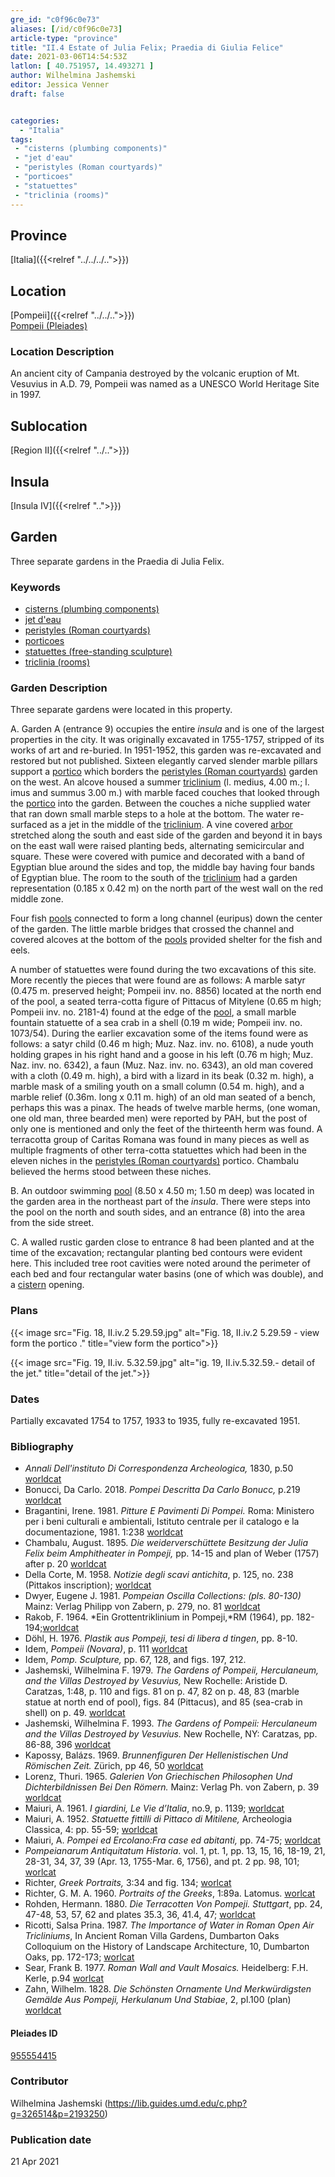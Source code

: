 ```yaml
---
gre_id: "c0f96c0e73"
aliases: [/id/c0f96c0e73]
article-type: "province"
title: "II.4 Estate of Julia Felix; Praedia di Giulia Felice"
date: 2021-03-06T14:54:53Z
latlon: [ 40.751957, 14.493271 ]
author: Wilhelmina Jashemski
editor: Jessica Venner
draft: false


categories:
  - "Italia"
tags:
 - "cisterns (plumbing components)"
 - "jet d'eau"
 - "peristyles (Roman courtyards)"
 - "porticoes"
 - "statuettes"
 - "triclinia (rooms)"
---
```


## Province
[Italia]({{<relref "../../../..">}})

## Location

[Pompeii]({{<relref "../../..">}}) \
[Pompeii (Pleiades)](https://pleiades.stoa.org/places/433032)
<!--### Location Description-->

<!-- LEAVE THIS BLANK FOR NOW -->

### Location Description
An ancient city of Campania destroyed by the volcanic eruption of Mt. Vesuvius in A.D. 79, Pompeii was named as a UNESCO World Heritage Site in 1997.

## Sublocation
[Region II]({{<relref "../..">}})
## Insula
[Insula IV]({{<relref "..">}})

<!-- pleiades link is invalid
## House
[House of Julia Felix (Pleiades)](https://pleiades.stoa.org/places/955554415)-->

## Garden
Three separate gardens in the Praedia di Julia Felix.


### Keywords
- [cisterns (plumbing components)](http://vocab.getty.edu/page/aat/300052558)
- [jet d'eau](http://vocab.getty.edu/page/aat/300435392)
- [peristyles (Roman courtyards)](http://vocab.getty.edu/page/aat/300080971)
- [porticoes](http://vocab.getty.edu/page/aat/300004145)
- [statuettes (free-standing sculpture)](http://vocab.getty.edu/page/aat/300312262)
- [triclinia (rooms)](http://vocab.getty.edu/page/aat/300004359)

### Garden Description
Three separate gardens were located in this property.  

A. Garden A (entrance 9) occupies the entire *insula* and is one of the largest properties in the city. It was originally excavated in 1755-1757, stripped of its works of art and re-buried. In 1951-1952, this garden was re-excavated and restored but not published. Sixteen elegantly carved slender marble pillars support a [portico](http://vocab.getty.edu/page/aat/300004145) which borders the [peristyles (Roman courtyards)](http://vocab.getty.edu/page/aat/300004029) garden on the west. An alcove housed a summer [triclinium](http://vocab.getty.edu/page/aat/300004359) (l. medius, 4.00 m.; l. imus and summus 3.00 m.) with marble faced couches that looked through the [portico](http://vocab.getty.edu/page/aat/300004145) into the garden. Between the couches a niche supplied water that ran down small marble steps to a hole at the bottom. The water re-surfaced as a jet in the middle of the [triclinium](http://vocab.getty.edu/page/aat/300004359). A vine covered [arbor](http://vocab.getty.edu/page/aat/300006781) stretched along the south and east side of the garden and beyond it in bays on the east wall were raised planting beds, alternating semicircular and square. These were covered with pumice and decorated with a band of Egyptian blue around the sides and top, the middle bay having four bands of Egyptian blue. The room to the south of the [triclinium](http://vocab.getty.edu/page/aat/300004359) had a garden representation (0.185 x 0.42 m) on the north part of the west wall on the red middle zone.

Four fish [pools](http://vocab.getty.edu/page/aat/300008692) connected to form a long channel (euripus) down the center of the garden. The little marble bridges that crossed the channel and covered alcoves at the bottom of the [pools](http://vocab.getty.edu/page/aat/300008692) provided shelter for the fish and eels.

A number of statuettes were found during the two excavations of this site. More recently the pieces that were found are as follows: A marble satyr (0.475 m. preserved height; Pompeii inv. no. 8856) located at the north end of the pool, a seated terra-cotta figure of Pittacus of Mitylene (0.65 m high; Pompeii inv. no. 2181-4) found at the edge of the [pool](http://vocab.getty.edu/page/aat/300008692), a small marble fountain statuette of a sea crab in a shell (0.19 m wide; Pompeii inv. no. 1073/54). During the earlier excavation some of the items found were as follows: a satyr child (0.46 m high; Muz. Naz. inv. no. 6108), a nude youth holding grapes in his right hand and a goose in his left (0.76 m high; Muz. Naz. inv. no. 6342), a faun (Muz. Naz. inv. no. 6343), an old man covered with a cloth (0.49 m. high), a bird with a lizard in its beak (0.32 m. high), a marble mask of a smiling youth on a small column (0.54 m. high), and a marble relief (0.36m. long x 0.11 m. high) of an old man seated of a bench, perhaps this was a pinax. The heads of twelve marble herms, (one woman, one old man, three bearded men) were reported by PAH, but the post of only one is mentioned and only the feet of the thirteenth herm was found. A terracotta group of Caritas Romana was found in many pieces as well as multiple fragments of other terra-cotta statuettes which had been in the eleven niches in the [peristyles (Roman courtyards)](http://vocab.getty.edu/page/aat/300004029) portico. Chambalu believed the herms stood between these niches.  

B. An outdoor swimming [pool](http://vocab.getty.edu/page/aat/300008692) (8.50 x 4.50 m; 1.50 m deep) was located in the garden area in the northeast part of the *insula*. There were steps into the pool on the north and south sides, and an entrance (8) into the area from the side street.

C. A walled rustic garden close to entrance 8 had been planted and at the time of the excavation; rectangular planting bed contours were evident here. This included tree root cavities were noted around the perimeter of each bed and four rectangular water basins (one of which was double), and a [cistern](http://vocab.getty.edu/page/aat/300052558) opening.


### Plans
{{< image src="Fig. 18, II.iv.2   5.29.59.jpg" alt="Fig. 18, II.iv.2   5.29.59 - view form the portico ." title="view form the portico">}}

{{< image src="Fig. 19, II.iv.    5.32.59.jpg" alt="ig. 19, II.iv.5.32.59.- detail of the jet." title="detail of the jet.">}}

<!--{{< image src="Fig. 20, II.iv.   5.25.59.jpg" alt=" Fig. 20, II.iv. 5.25.59.- portico and garden." title="portico and garden">}}-->



### Dates
Partially excavated 1754 to 1757, 1933 to 1935, fully re-excavated 1951.


### Bibliography
- *Annali Dell'instituto Di Correspondenza Archeologica,* 1830, p.50 [worldcat](http://www.worldcat.org/oclc/470771737)
- Bonucci, Da Carlo. 2018. *Pompei Descritta Da Carlo Bonucc,* p.219 [worldcat](http://www.worldcat.org/oclc/23518809)
- Bragantini, Irene. 1981. *Pitture E Pavimenti Di Pompei.* Roma: Ministero per i beni culturali e ambientali, Istituto centrale per il catalogo e la documentazione, 1981. 1:238 [worldcat](http://www.worldcat.org/oclc/13334913)
- Chambalu, August. 1895. *Die weiderverschüttete Besitzung der Julia Felix beim Amphitheater in Pompeji,* pp. 14-15 and plan of Weber (1757) after p. 20
[worldcat](http://www.worldcat.org/oclc/792767628)
- Della Corte, M. 1958. *Notizie degli scavi antichita*, p. 125, no. 238 (Pittakos inscription); [worldcat](http://www.worldcat.org/oclc/638883283)
- Dwyer, Eugene J. 1981. *Pompeian Oscilla Collections: (pls. 80-130)* Mainz: Verlag Philipp von Zabern, p. 279, no. 81 [worldcat](http://www.worldcat.org/oclc/8605701)
-  Rakob, F. 1964. *Ein Grottentriklinium in Pompeji,*RM (1964), pp. 182-194;[worldcat](http://www.worldcat.org/oclc/915809627)
- Döhl, H. 1976. *Plastik aus Pompeji, tesi di libera d tingen*, pp. 8-10.
- Idem, *Pompeii (Novara)*, p. 111 [worldcat](http://www.worldcat.org/oclc/2992975)
- Idem, *Pomp. Sculpture,* pp. 67, 128, and figs. 197, 212.
- Jashemski, Wilhelmina F. 1979. *The Gardens of Pompeii, Herculaneum, and the Villas Destroyed by Vesuvius,* New Rochelle: Aristide D. Caratzas, 1:48, p. 110 and figs. 81 on p. 47, 82 on p. 48, 83 (marble statue at north end of pool), figs. 84 (Pittacus), and 85 (sea-crab in shell) on p. 49. [worldcat](http://www.worldcat.org/oclc/884024123)
- Jashemski, Wilhelmina F. 1993. *The Gardens of Pompeii: Herculaneum and the Villas Destroyed by Vesuvius.* New Rochelle, NY: Caratzas, pp. 86-88, 396 [worldcat](http://www.worldcat.org/oclc/769881162)
- Kapossy, Balázs. 1969. *Brunnenfiguren Der Hellenistischen Und Römischen Zeit.* Zürich, pp 46, 50 [worldcat](http://www.worldcat.org/oclc/1154045622)
- Lorenz, Thuri. 1965. *Galerien Von Griechischen Philosophen Und Dichterbildnissen Bei Den Römern.* Mainz: Verlag Ph. von Zabern, p. 39 [worldcat](http://www.worldcat.org/oclc/716845245)
- Maiuri, A. 1961. *I giardini, Le Vie d’Italia*, no.9, p. 1139; [worldcat](http://www.worldcat.org/oclc/848522912)
- Maiuri, A. 1952. *Statuette fittilli di Pittaco di Mitilene,* Archeologia Classica, 4: pp. 55-59; [worldcat](http://www.worldcat.org/oclc/636561381)
- Maiuri, A. *Pompei ed Ercolano:Fra case ed abitanti,* pp. 74-75; [worldcat](http://www.worldcat.org/oclc/39459477)
- *Pompeianarum Antiquitatum Historia*. vol. 1, pt. 1, pp. 13, 15, 16, 18-19, 21, 28-31, 34, 37, 39 (Apr. 13, 1755-Mar. 6, 1756), and pt. 2 pp. 98, 101; [worlcat](http://www.worldcat.org/oclc/568028156)
- Richter, *Greek Portraits,* 3:34 and fig. 134; [worlcat](http://www.worldcat.org/oclc/1114814298)
- Richter, G. M. A. 1960. *Portraits of the Greeks*, 1:89a. Latomus. [worlcat](http://www.worldcat.org/oclc/282833744)
- Rohden, Hermann. 1880. *Die Terracotten Von Pompeji. Stuttgart*, pp. 24, 47-48, 53, 57, 62 and plates 35.3, 36, 41.4, 47; [worldcat](http://www.worldcat.org/oclc/185561361)
- Ricotti, Salsa Prina. 1987. *The Importance of Water in Roman Open Air Tricliniums*, In Ancient Roman Villa Gardens, Dumbarton Oaks Colloquium on the History of Landscape Architecture, 10, Dumbarton Oaks, pp. 172-173; [worlcat](http://www.worldcat.org/oclc/715121487)
- Sear, Frank B. 1977. *Roman Wall and Vault Mosaics.* Heidelberg: F.H. Kerle, p.94
[worlcat](http://www.worldcat.org/oclc/715456384)
- Zahn, Wilhelm. 1828. *Die Schönsten Ornamente Und Merkwürdigsten Gemälde Aus Pompeji, Herkulanum Und Stabiae*, 2, pl.100 (plan) [worldcat](http://www.worldcat.org/oclc/1141530520)




<!--#### Periodo ID-->

<!-- [PERIODO_ID](https://pleiades.stoa.org/places/PLEIADES_ID) -->

#### Pleiades ID

[955554415](https://pleiades.stoa.org/places/955554415)




### Contributor
Wilhelmina Jashemski (https://lib.guides.umd.edu/c.php?g=326514&p=2193250)  


### Publication date

21 Apr 2021

<!--### Related articles-->

<!-- Links to other related articles. Leave blank for now -->
